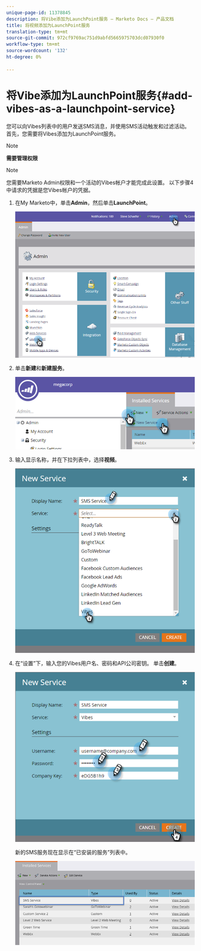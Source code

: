 ```yaml
---
unique-page-id: 11378845
description: 将Vibe添加为LaunchPoint服务 — Marketo Docs — 产品文档
title: 将视频添加为LaunchPoint服务
translation-type: tm+mt
source-git-commit: 972cf9769ac751d9abfd5665975703dcd07930f0
workflow-type: tm+mt
source-wordcount: '132'
ht-degree: 0%

---
```



# 将Vibe添加为LaunchPoint服务{#add-vibes-as-a-launchpoint-service}

您可以向Vibes列表中的用户发送SMS消息，并使用SMS活动触发和过滤活动。 首先，您需要将Vibes添加为LaunchPoint服务。

>[!NOTE]
>
>**需要管理权限**

>[!NOTE]
>
>您需要Marketo Admin权限和一个活动的Vibes帐户才能完成此设置。 以下步骤4中请求的凭据是您Vibes帐户的凭据。

1. 在My Marketo中，单击&#x200B;**Admin**，然后单击&#x200B;**LaunchPoint**。

   ![](assets/image2016-7-27-9-3a31-3a17.png)

1. 单击&#x200B;**新建**&#x200B;和&#x200B;**新建服务**。

   ![](assets/image2016-7-27-9-3a34-3a25.png)

1. 输入显示名称，并在下拉列表中，选择&#x200B;**视频**。

   ![](assets/new-service-vibes.png)

1. 在“设置”下，输入您的Vibes用户名、密码和API公司密钥。 单击&#x200B;**创建**。

   ![](assets/new-service-vibes-settings-2.png)

   新的SMS服务现在显示在“已安装的服务”列表中。

   ![](assets/image2016-7-27-9-3a45-3a1.png)

